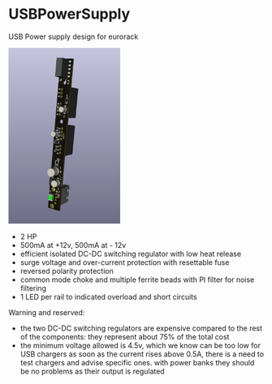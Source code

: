 # USBPowerSupply

USB Power supply design for eurorack

<img src="3D_view.png" alt="3D view" width="220">

- 2 HP
- 500mA at +12v, 500mA at - 12v
- efficient isolated DC-DC switching regulator with low heat release
- surge voltage and over-current protection with resettable fuse
- reversed polarity protection
- common mode choke and multiple ferrite beads with PI filter for noise filtering
- 1 LED per rail to indicated overload and short circuits


Warning and reserved:
- the two DC-DC switching regulators are expensive compared to the rest of the components: they represent about 75% of the total cost
- the minimum voltage allowed is 4.5v, which we know can be too low for USB chargers as soon as the current rises above 0.5A, there is a need to test chargers and advise specific ones. with power banks they should be no problems as their output is regulated
